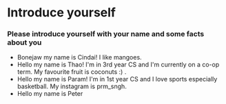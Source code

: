 # Introduce yourself 
### Please introduce yourself with your name and some facts about you
- Bonejaw my name is Cindai! I like mangoes. 
- Hello my name is Thao! I'm in 3rd year CS and I'm currently on a co-op term. My favourite fruit is coconuts :) .
- Hello my name is Param! I'm in 1st year CS and I love sports especially basketball. My instagram is prm_sngh.
- Hello my name is Peter
